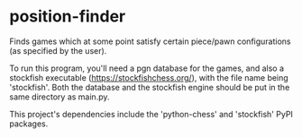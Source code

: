 # position-finder
Finds games which at some point satisfy certain piece/pawn configurations (as specified by the user).

To run this program, you'll need a pgn database for the games, and also a stockfish executable (https://stockfishchess.org/), with the file name being 'stockfish'. Both the database and the stockfish engine should be put in the same directory as main.py. 

This project's dependencies include the 'python-chess' and 'stockfish' PyPI packages.

